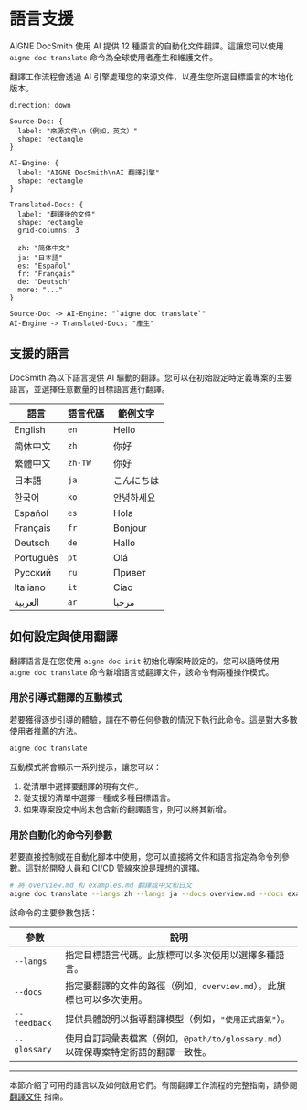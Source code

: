 # 語言支援

AIGNE DocSmith 使用 AI 提供 12 種語言的自動化文件翻譯。這讓您可以使用 `aigne doc translate` 命令為全球使用者產生和維護文件。

翻譯工作流程會透過 AI 引擎處理您的來源文件，以產生您所選目標語言的本地化版本。

```d2
direction: down

Source-Doc: {
  label: "來源文件\n（例如，英文）"
  shape: rectangle
}

AI-Engine: {
  label: "AIGNE DocSmith\nAI 翻譯引擎"
  shape: rectangle
}

Translated-Docs: {
  label: "翻譯後的文件"
  shape: rectangle
  grid-columns: 3

  zh: "简体中文"
  ja: "日本語"
  es: "Español"
  fr: "Français"
  de: "Deutsch"
  more: "..."
}

Source-Doc -> AI-Engine: "`aigne doc translate`"
AI-Engine -> Translated-Docs: "產生"
```

## 支援的語言

DocSmith 為以下語言提供 AI 驅動的翻譯。您可以在初始設定時定義專案的主要語言，並選擇任意數量的目標語言進行翻譯。

| 語言 | 語言代碼 | 範例文字 |
|---|---|---|
| English | `en` | Hello |
| 简体中文 | `zh` | 你好 |
| 繁體中文 | `zh-TW` | 你好 |
| 日本語 | `ja` | こんにちは |
| 한국어 | `ko` | 안녕하세요 |
| Español | `es` | Hola |
| Français | `fr` | Bonjour |
| Deutsch | `de` | Hallo |
| Português | `pt` | Olá |
| Русский | `ru` | Привет |
| Italiano | `it` | Ciao |
| العربية | `ar` | مرحبا |

## 如何設定與使用翻譯

翻譯語言是在您使用 `aigne doc init` 初始化專案時設定的。您可以隨時使用 `aigne doc translate` 命令新增語言或翻譯文件，該命令有兩種操作模式。

### 用於引導式翻譯的互動模式

若要獲得逐步引導的體驗，請在不帶任何參數的情況下執行此命令。這是對大多數使用者推薦的方法。

```bash Interactive Translation icon=lucide:wand
aigne doc translate
```

互動模式將會顯示一系列提示，讓您可以：

1.  從清單中選擇要翻譯的現有文件。
2.  從支援的清單中選擇一種或多種目標語言。
3.  如果專案設定中尚未包含新的翻譯語言，則可以將其新增。

### 用於自動化的命令列參數

若要直接控制或在自動化腳本中使用，您可以直接將文件和語言指定為命令列參數。這對於開發人員和 CI/CD 管線來說是理想的選擇。

```bash Command Example icon=lucide:terminal
# 將 overview.md 和 examples.md 翻譯成中文和日文
aigne doc translate --langs zh --langs ja --docs overview.md --docs examples.md
```

該命令的主要參數包括：

| 參數 | 說明 |
|---|---|
| `--langs` | 指定目標語言代碼。此旗標可以多次使用以選擇多種語言。 |
| `--docs` | 指定要翻譯的文件的路徑（例如，`overview.md`）。此旗標也可以多次使用。 |
| `--feedback` | 提供具體說明以指導翻譯模型（例如，`"使用正式語氣"`）。 |
| `--glossary` | 使用自訂詞彙表檔案（例如，`@path/to/glossary.md`）以確保專案特定術語的翻譯一致性。 |

---

本節介紹了可用的語言以及如何啟用它們。有關翻譯工作流程的完整指南，請參閱 [翻譯文件](./features-translate-documentation.md) 指南。